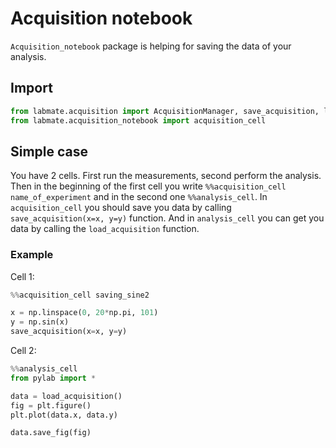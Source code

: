 # Acquisition notebook

`Acquisition_notebook` package is helping for saving the data of your analysis.

## Import

```python
from labmate.acquisition import AcquisitionManager, save_acquisition, load_acquisition, AcquisitionLoop, AnalysisManager
from labmate.acquisition_notebook import acquisition_cell
```

## Simple case

You have 2 cells. First run the measurements, second perform the analysis. Then in the beginning of the first cell you write `%%acquisition_cell name_of_experiment` and in the second one `%%analysis_cell`. In `acquisition_cell` you should save you data by calling `save_acquisition(x=x, y=y)` function. And in `analysis_cell` you can get you data by calling the `load_acquisition` function.

### Example

Cell 1:

```python
%%acquisition_cell saving_sine2

x = np.linspace(0, 20*np.pi, 101)
y = np.sin(x)
save_acquisition(x=x, y=y)
```

Cell 2:

```python
%%analysis_cell
from pylab import *

data = load_acquisition()
fig = plt.figure()
plt.plot(data.x, data.y)

data.save_fig(fig)
```
